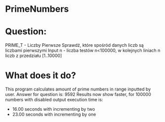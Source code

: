 # PrimeNumbers


# Question:
PRIME_T - Liczby Pierwsze
Sprawdź, które spośród danych liczb są liczbami pierwszymi
Input
n - liczba testów n<100000, w kolejnych liniach n liczb z przedziału [1..10000]

# What does it do?
This program calculates amount of prime numbers in range inputted by user.
Answer for question is: 9592 
Results now show faster, for 100000 numbers with disabled output execution time is: 
- 16.00 seconds with incrementing by two
- 23.00 seconds with incrementing by one
